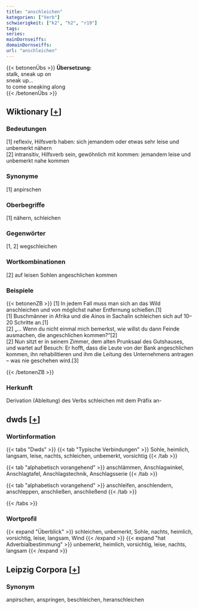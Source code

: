 ```yaml
---
title: "anschleichen"
kategorien: ["Verb"]
schwierigkeit: ["k2", "h2", "r19"]
tags:
series:
mainDornseiffs:
domainDornseiffs:
url: "anschleichen"
---
```


{{< betonenÜbs >}}
**Übersetzung:**  
stalk, sneak  up on  
sneak  up...  
to come sneaking along  
{{< /betonenÜbs >}}

## Wiktionary [[+](https://de.wiktionary.org/wiki/anschleichen)]

### Bedeutungen
[1] reflexiv, Hilfsverb haben: sich jemandem oder etwas sehr leise und unbemerkt nähern  
[2] intransitiv, Hilfsverb sein, gewöhnlich mit kommen: jemandem leise und unbemerkt nahe kommen  

### Synonyme
[1] anpirschen  

### Oberbegriffe
[1] nähern, schleichen  

### Gegenwörter
[1, 2] wegschleichen  

### Wortkombinationen
[2] auf leisen Sohlen angeschlichen kommen  

### Beispiele
{{< betonenZB >}}
[1] In jedem Fall muss man sich an das Wild anschleichen und von möglichst naher Entfernung schießen.[1]  
[1] Buschmänner in Afrika und die Ainos in Sachalin schleichen sich auf 10–20 Schritte an.[1]  
[2] „… Wenn du nicht einmal mich bemerkst, wie willst du dann Feinde ausmachen, die angeschlichen kommen?“[2]  
[2] Nun sitzt er in seinem Zimmer, dem alten Prunksaal des Gutshauses, und wartet auf Besuch: Er hofft, dass die Leute von der Bank angeschlichen kommen, ihn rehabilitieren und ihm die Leitung des Unternehmens antragen – was nie geschehen wird.[3]  

{{< /betonenZB >}}
### Herkunft
Derivation (Ableitung) des Verbs schleichen mit dem Präfix an-  



## dwds [[+](https://www.dwds.de/wb/anschleichen)]

### Wortinformation
{{< tabs "Dwds" >}}
{{< tab "Typische Verbindungen" >}}
Sohle, heimlich, langsam, leise, nachts, schleichen, unbemerkt, vorsichtig
{{< /tab >}}

{{< tab "alphabetisch vorangehend" >}}
anschlämmen, Anschlagwinkel, Anschlagtafel, Anschlagstechnik, Anschlagsserie
{{< /tab >}}

{{< tab "alphabetisch vorangehend" >}}
anschleifen, anschlendern, anschleppen, anschließen, anschließend
{{< /tab >}}

{{< /tabs >}}

### Wortprofil
{{< expand "Überblick" >}} schleichen, unbemerkt, Sohle, nachts, heimlich, vorsichtig, leise, langsam, Wind {{< /expand >}}
{{< expand "hat Adverbialbestimmung" >}} unbemerkt, heimlich, vorsichtig, leise, nachts, langsam {{< /expand >}}

## Leipzig Corpora [[+](https://corpora.uni-leipzig.de/en/res?word=anschleichen&corpusId=deu_newscrawl-public_2018)]


### Synonym
anpirschen, anspringen, beschleichen, heranschleichen


